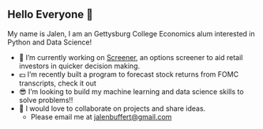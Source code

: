 ## Hello Everyone 👋

My name is Jalen, I am an Gettysburg College Economics alum interested in Python and Data Science!

- 📱 I’m currently working on [Screener](), an options screener to aid retail investors in quicker decision making. 
- 💵 I’m recently built a program to forecast stock returns from FOMC transcripts, check it out []()
- 😎 I’m looking to build my machine learning and data science skills to solve problems‼️
- 💬 I would love to collaborate on projects and share ideas.
  - Please email me at jalenbuffert@gmail.com
<!--
**Jalenbuff/jalenbuff** is a ✨ _special_ ✨ repository because its `README.md` (this file) appears on your GitHub profile.

Here are some ideas to get you started:

- 🔭 I’m currently working on ...
- 🌱 I’m currently learning ...
- 👯 I’m looking to collaborate on ...
- 🤔 I’m looking for help with ...
- 💬 Ask me about ...
- 📫 How to reach me: ...
- 😄 Pronouns: ...
- ⚡ Fun fact: ...
-->
